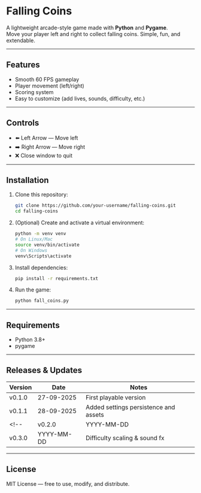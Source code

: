 # Falling Coins

A lightweight arcade-style game made with **Python** and **Pygame**.  
Move your player left and right to collect falling coins. Simple, fun, and extendable.

---

## Features
- Smooth 60 FPS gameplay
- Player movement (left/right)
- Scoring system
- Easy to customize (add lives, sounds, difficulty, etc.)

---

## Controls
- ⬅️ Left Arrow — Move left  
- ➡️ Right Arrow — Move right  
- ❌ Close window to quit  

---

## Installation

1. Clone this repository:
   ```bash
   git clone https://github.com/your-username/falling-coins.git
   cd falling-coins
   ```

2. (Optional) Create and activate a virtual environment:
   ```bash
   python -m venv venv
   # On Linux/Mac
   source venv/bin/activate
   # On Windows
   venv\Scripts\activate
   ```

3. Install dependencies:
   ```bash
   pip install -r requirements.txt
   ```

4. Run the game:
   ```bash
   python fall_coins.py
   ```

---

## Requirements
- Python 3.8+
- pygame

---

## Releases & Updates

| Version | Date       | Notes                                        |
|---------|------------|----------------------------------------------|
| v0.1.0  | 27-09-2025 | First playable version                       |
| v0.1.1  | 28-09-2025 | Added settings persistence and assets        |
<!-- | v0.2.0  | YYYY-MM-DD | Added lives & game over screen|
| v0.3.0  | YYYY-MM-DD | Difficulty scaling & sound fx | -->

---

## License
MIT License — free to use, modify, and distribute.
